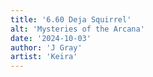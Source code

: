 ```yaml
---
title: '6.60 Deja Squirrel'
alt: 'Mysteries of the Arcana'
date: '2024-10-03'
author: 'J Gray'
artist: 'Keira'
---
```

